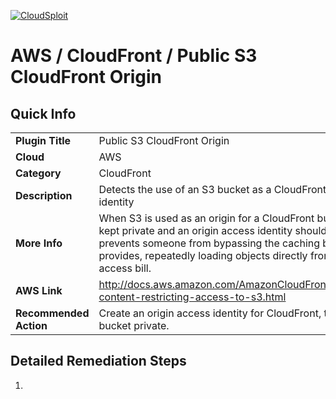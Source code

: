 [![CloudSploit](https://cloudsploit.com/img/logo-new-big-text-100.png "CloudSploit")](https://cloudsploit.com)

# AWS / CloudFront / Public S3 CloudFront Origin

## Quick Info

| | |
|-|-|
| **Plugin Title** | Public S3 CloudFront Origin |
| **Cloud** | AWS |
| **Category** | CloudFront |
| **Description** | Detects the use of an S3 bucket as a CloudFront origin without an origin access identity |
| **More Info** | When S3 is used as an origin for a CloudFront bucket, the contents should be kept private and an origin access identity should allow CloudFront access. This prevents someone from bypassing the caching benefits that CloudFront provides, repeatedly loading objects directly from S3, and amassing a large access bill. |
| **AWS Link** | http://docs.aws.amazon.com/AmazonCloudFront/latest/DeveloperGuide/private-content-restricting-access-to-s3.html |
| **Recommended Action** | Create an origin access identity for CloudFront, then make the contents of the S3 bucket private. |

## Detailed Remediation Steps
1. 
